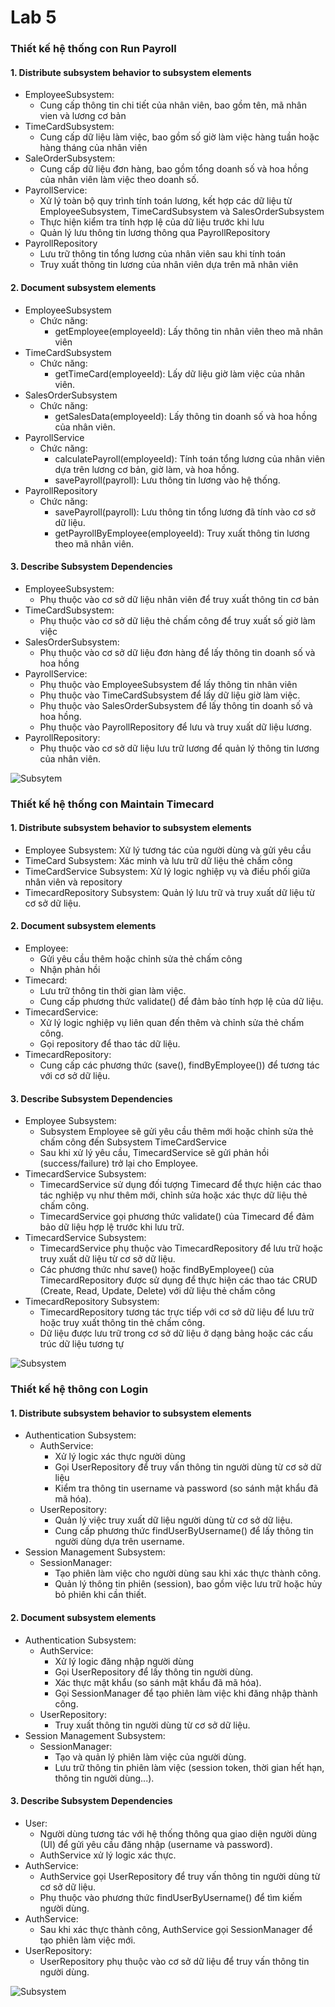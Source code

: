 # Lab 5
### Thiết kế hệ thống con Run Payroll
#### 1.  Distribute subsystem behavior to subsystem elements
- EmployeeSubsystem:
  - Cung cấp thông tin chi tiết của nhân viên, bao gồm tên, mã nhân vien và lương cơ bản
- TimeCardSubsystem:
  - Cung cấp dữ liệu làm việc, bao gồm số giờ làm việc hàng tuần hoặc hàng tháng của nhân viên
- SaleOrderSubsystem:
  - Cung cấp dữ liệu đơn hàng, bao gồm tổng doanh số và hoa hồng của nhân viên làm việc theo doanh số.
- PayrollService:
  - Xử lý toàn bộ quy trình tính toán lương, kết hợp các dữ liệu từ EmployeeSubsystem, TimeCardSubsystem và SalesOrderSubsystem
  - Thực hiện kiểm tra tính hợp lệ của dữ liệu trước khi lưu
  - Quản lý lưu thông tin lương thông qua PayrollRepository
- PayrollRepository
  - Lưu trữ thông tin tổng lương của nhân viên sau khi tính toán
  - Truy xuất thông tin lương của nhân viên dựa trên mã nhân viên
#### 2. Document subsystem elements
- EmployeeSubsystem
  - Chức năng:
    - getEmployee(employeeId): Lấy thông tin nhân viên theo mã nhân viên
- TimeCardSubsystem
  - Chức năng:
    - getTimeCard(employeeId): Lấy dữ liệu giờ làm việc của nhân viên.
- SalesOrderSubsystem
  - Chức năng:
    - getSalesData(employeeId): Lấy thông tin doanh số và hoa hồng của nhân viên.
- PayrollService
  - Chức năng:
    - calculatePayroll(employeeId): Tính toán tổng lương của nhân viên dựa trên lương cơ bản, giờ làm, và hoa hồng.
    - savePayroll(payroll): Lưu thông tin lương vào hệ thống.
- PayrollRepository
  - Chức năng:
    - savePayroll(payroll): Lưu thông tin tổng lương đã tính vào cơ sở dữ liệu.
    - getPayrollByEmployee(employeeId): Truy xuất thông tin lương theo mã nhân viên.
#### 3. Describe Subsystem Dependencies
- EmployeeSubsystem:
  - Phụ thuộc vào cơ sở dữ liệu nhân viên để truy xuất thông tin cơ bản
- TimeCardSubsystem:
  - Phụ thuộc vào cơ sở dữ liệu thẻ chấm công để truy xuất số giờ làm việc
- SalesOrderSubsystem:
  - Phụ thuộc vào cơ sở dữ liệu đơn hàng để lấy thông tin doanh số và hoa hồng
- PayrollService:
  - Phụ thuộc vào EmployeeSubsystem để lấy thông tin nhân viên
  - Phụ thuộc vào TimeCardSubsystem để lấy dữ liệu giờ làm việc.
  - Phụ thuộc vào SalesOrderSubsystem để lấy thông tin doanh số và hoa hồng.
  - Phụ thuộc vào PayrollRepository để lưu và truy xuất dữ liệu lương.
- PayrollRepository:
  - Phụ thuộc vào cơ sở dữ liệu lưu trữ lương để quản lý thông tin lương của nhân viên.

![Subsytem](https://www.planttext.com/api/plantuml/png/V5HBJiCm5Dpx55OtmA8No09LK1OiAb331LwTHsNXn97jH8fGJyQ28t45yh7T1B-GJIBFJEPbtYW_Nzyxwy2ufbJCIQUGvyt9TjPXoVTOOrLW9IHQ_guDFpOLVuNEQAKOgq5ym1dvvgcibUuGet33FnddGe6rF057RBZEw09uY_xXkRZBegJdNTXbPlGcItm4Kv162JWt2k3IA9mcHZaej2-cG4DQ4V3SR8Jtu63f5eyJEnzfZgQL0kTEIoIQ252YKU3GuqkZiA69Qw6Dj7gwzvnMo_IpFUs8jRRIQTCHerp1ECs_3ZuJZpzqzCgl8uyJtIogn_waiDtU4xNArWf5oTEoP6ireUHK0RBLrLDlIDFCo1nPIXpaWyK9BFQg0rJ3yZnlH5YQ3YqAl4cLXaAh0czIKLdGkf4vYTYkt-xmos6_0000__y30000)
### Thiết kế hệ thống con Maintain Timecard
#### 1. Distribute subsystem behavior to subsystem elements
- Employee Subsystem: Xử lý tương tác của người dùng và gửi yêu cầu
- TimeCard Subsystem: Xác minh và lưu trữ dữ liệu thẻ chấm công
- TimeCardService Subsystem: Xử lý logic nghiệp vụ và điều phối giữa nhân viên và repository
- TimecardRepository Subsystem: Quản lý lưu trữ và truy xuất dữ liệu từ cơ sở dữ liệu.
#### 2. Document subsystem elements
- Employee:
  - Gửi yêu cầu thêm hoặc chỉnh sửa thẻ chấm công
  - Nhận phản hồi
- Timecard:
  - Lưu trữ thông tin thời gian làm việc.
  - Cung cấp phương thức validate() để đảm bảo tính hợp lệ của dữ liệu.
- TimecardService:
  - Xử lý logic nghiệp vụ liên quan đến thêm và chỉnh sửa thẻ chấm công.
  - Gọi repository để thao tác dữ liệu.
- TimecardRepository:
  - Cung cấp các phương thức (save(), findByEmployee()) để tương tác với cơ sở dữ liệu.
#### 3. Describe Subsystem Dependencies
- Employee Subsystem:
  - Subsystem Employee sẽ gửi yêu cầu thêm mới hoặc chỉnh sửa thẻ chấm công đến Subsystem TimeCardService
  - Sau khi xử lý yêu cầu, TimecardService sẽ gửi phản hồi (success/failure) trở lại cho Employee.
- TimecardService Subsystem:
  - TimecardService sử dụng đối tượng Timecard để thực hiện các thao tác nghiệp vụ như thêm mới, chỉnh sửa hoặc xác thực dữ liệu thẻ chấm công.
  - TimecardService gọi phương thức validate() của Timecard để đảm bảo dữ liệu hợp lệ trước khi lưu trữ.
- TimecardService Subsystem:
  - TimecardService phụ thuộc vào TimecardRepository để lưu trữ hoặc truy xuất dữ liệu từ cơ sở dữ liệu.
  - Các phương thức như save() hoặc findByEmployee() của TimecardRepository được sử dụng để thực hiện các thao tác CRUD (Create, Read, Update, Delete) với dữ liệu thẻ chấm công
- TimecardRepository Subsystem:
  - TimecardRepository tương tác trực tiếp với cơ sở dữ liệu để lưu trữ hoặc truy xuất thông tin thẻ chấm công.
  - Dữ liệu được lưu trữ trong cơ sở dữ liệu ở dạng bảng hoặc các cấu trúc dữ liệu tương tự

![Subsystem](https://www.planttext.com/api/plantuml/png/b5DTQiCm37xtAKnVri5wWJ9ADzg7mSgWxGMKM2rcZfrPQY2CdcmFEzAkC7l4cTS_ka0WMFh-9EVhutDA39vtbH6isQ1SxGfgYR6ICwpHAhIbHf8Rv-K2jENmohMki0IlXAYXV8Kjoi6ygerhCSCFvBkGiZH09FjgF8gFnxST4ZyezUBdIdDY77BtCGE6sx5S8jNE4WRONkmplGGuhTTNaru3HYjW70REmZc3OBlA5dc68PMXM5jdycSrL-WRNPw9UjYK7C1HLEo6ygJkv7zZBx5sfDdvzhABh2yP8MYm7tFGQfnMNMcZhNfiqx8oWw7jMHFV9zf9CdRpvvQ8Vi-ZqUHe4kChjouEWJbPOFdTvSNEBFhu8FJrkFCJ4IVw8qsCK035k0kmSMczzPzB9QPXNF5t-mO00F__0m00)
### Thiết kế hệ thông con Login
#### 1. Distribute subsystem behavior to subsystem elements
- Authentication Subsystem:
  - AuthService:
    - Xử lý logic xác thực người dùng
    - Gọi UserRepository để truy vấn thông tin người dùng từ cơ sở dữ liệu
    - Kiểm tra thông tin username và password (so sánh mật khẩu đã mã hóa).
  - UserRepository:
    - Quản lý việc truy xuất dữ liệu người dùng từ cơ sở dữ liệu.
    - Cung cấp phương thức findUserByUsername() để lấy thông tin người dùng dựa trên username.
- Session Management Subsystem:
  - SessionManager:
    - Tạo phiên làm việc cho người dùng sau khi xác thực thành công.
    - Quản lý thông tin phiên (session), bao gồm việc lưu trữ hoặc hủy bỏ phiên khi cần thiết.
#### 2. Document subsystem elements
- Authentication Subsystem:
  - AuthService:
     - Xử lý logic đăng nhập người dùng
     - Gọi UserRepository để lấy thông tin người dùng.
     - Xác thực mật khẩu (so sánh mật khẩu đã mã hóa).
     - Gọi SessionManager để tạo phiên làm việc khi đăng nhập thành công.
  - UserRepository:
     - Truy xuất thông tin người dùng từ cơ sở dữ liệu.
- Session Management Subsystem:
  - SessionManager:
     - Tạo và quản lý phiên làm việc của người dùng.
     - Lưu trữ thông tin phiên làm việc (session token, thời gian hết hạn, thông tin người dùng...).
#### 3. Describe Subsystem Dependencies
- User:
  - Người dùng tương tác với hệ thống thông qua giao diện người dùng (UI) để gửi yêu cầu đăng nhập (username và password).
  - AuthService xử lý logic xác thực.
- AuthService:
  - AuthService gọi UserRepository để truy vấn thông tin người dùng từ cơ sở dữ liệu.
  - Phụ thuộc vào phương thức findUserByUsername() để tìm kiếm người dùng.
- AuthService:
  - Sau khi xác thực thành công, AuthService gọi SessionManager để tạo phiên làm việc mới.
- UserRepository:
  - UserRepository phụ thuộc vào cơ sở dữ liệu để truy vấn thông tin người dùng.

![Subsystem](https://www.planttext.com/api/plantuml/png/Z5D1Ri8m4Bpx5Iik1Qda0JbKjE9GfFPGA0zOaWMi9dRaTQXGnSjww9FwXNf9GaAWLNE9l3ixCvbrlZ-_9kpH-JBFbDS-8rYKAzwpfnocL919oIIQ6DRMmPFTQADKWSaRRWW6IoO7C-F9hJ4X62vdem5yA80aGsOujkKeJoQpmpAK3EPq2qL0l5kNZcAO4nVMC0NaGHqw_FUbtvBnEa6lhMcTTKK4io2tqy50euNj7Fr3yipmd0hBsbktFz6jjKcbzR1Vrbmdqa0bjGld2s8MoyzemZaFPgwxht4Lh0qhSHIirysZM12gZpL4cnrcEkt0k7hFvFjsLgSNfgReSOLC_HszuYfhmsi-BGXwfyscBZVXFI9lUoqRqdP2908nH57KID-StI5rl13ZyTtPqkBVhuRgucIkjw3upzLSJFV2Zg_5h7eIZMgLKGml9OMgG25aZwh7AV0cPf2Oh2Ee5rCDg4d8G_ws7m000F__0m00)
